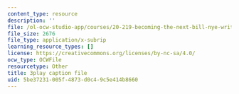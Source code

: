 ```yaml
---
content_type: resource
description: ''
file: /ol-ocw-studio-app/courses/20-219-becoming-the-next-bill-nye-writing-and-hosting-the-educational-show-january-iap-2015/5be37231005f4873d0c49c5e414b8660_gb80yhA2o4A.srt
file_size: 2676
file_type: application/x-subrip
learning_resource_types: []
license: https://creativecommons.org/licenses/by-nc-sa/4.0/
ocw_type: OCWFile
resourcetype: Other
title: 3play caption file
uid: 5be37231-005f-4873-d0c4-9c5e414b8660
---
```

